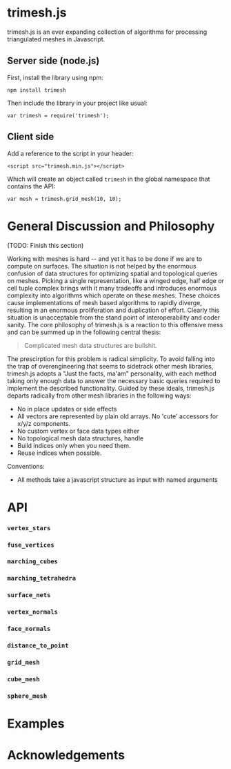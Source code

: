 # trimesh.js

trimesh.js is an ever expanding collection of algorithms for processing triangulated meshes in Javascript.

## Server side (node.js)

First, install the library using npm:

    npm install trimesh
    
Then include the library in your project like usual:

    var trimesh = require('trimesh');


## Client side

Add a reference to the script in your header:

    <script src="trimesh.min.js"></script>
    
Which will create an object called `trimesh` in the global namespace that contains the API:

    var mesh = trimesh.grid_mesh(10, 10);

# General Discussion and Philosophy

(TODO: Finish this section)

Working with meshes is hard -- and yet it has to be done if we are to compute on surfaces. The situation is not helped by the enormous confusion of data structures for optimizing spatial and topological queries on meshes. Picking a single representation, like a winged edge, half edge or cell tuple complex brings with it many tradeoffs and introduces enormous complexity into algorithms which operate on these meshes. These choices cause implementations of mesh based algorithms to rapidly diverge, resulting in an enormous proliferation and duplication of effort. Clearly this situation is unacceptable from the stand point of interoperability and coder sanity.  The core philosophy of trimesh.js is a reaction to this offensive mess and can be summed up in the following central thesis:

> Complicated mesh data structures are bullshit.

The prescirption for this problem is radical simplicity. To avoid falling into the trap of overengineering that seems to sidetrack other mesh libraries, trimesh.js adopts a "Just the facts, ma'am" personality, with each method taking only enough data to answer the necessary basic queries required to implement the described functionality. Guided by these ideals, trimesh.js departs radically from other mesh libraries in the following ways:

* No in place updates or side effects
* All vectors are represented by plain old arrays.  No 'cute' accessors for x/y/z components.
* No custom vertex or face data types either
* No topological mesh data structures, handle 
* Build indices only when you need them.
* Reuse indices when possible.

Conventions:

* All methods take a javascript structure as input with named arguments


# API

### `vertex_stars`

### `fuse_vertices`

### `marching_cubes`

### `marching_tetrahedra`

### `surface_nets`

### `vertex_normals`

### `face_normals`

### `distance_to_point`

### `grid_mesh`

### `cube_mesh`

### `sphere_mesh` 

# Examples

# Acknowledgements





